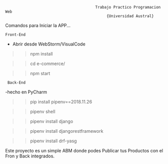                                             Trabajo Practico Programacion Web 
                                                 {Universidad Austral}
                                                 
                                                 
Comandos para Iniciar la APP...

    Front-End
- Abrir desde WebStorm/VisualCode

>> npm install

>> cd e-commerce/

>> npm start

     Back-End
-hecho en PyCharm
  
>> pip install pipenv==2018.11.26

>> pipenv shell

>> pipenv install django

>> pipenv install djangorestframework

>> pipenv install drf-yasg

Este proyecto es un simple ABM donde podes Publicar tus Productos con el Fron y Back integrados.
